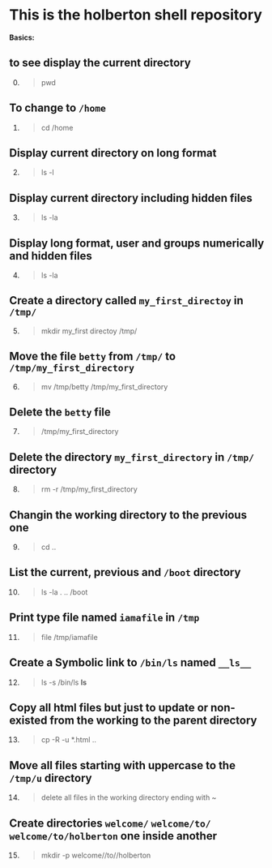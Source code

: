 # This is the holberton shell repository 

**Basics:**   
## to see display the current directory   
0. > pwd     
## To change to `/home`   
1. > cd /home      
## Display current directory on long format   
2. > ls -l     
## Display current directory including hidden files  
3. > ls -la  
## Display **long format, user and groups numerically and hidden files**   
4. > ls -la    
## Create a directory called `my_first_directoy` in `/tmp/`  
5. > mkdir my_first directoy /tmp/  
## Move the file `betty` from `/tmp/` to `/tmp/my_first_directory`  
6. > mv /tmp/betty /tmp/my_first_directory  
## Delete the `betty` file   
7. > /tmp/my_first_directory  
## Delete the directory `my_first_directory` in `/tmp/` directory   
8. > rm -r /tmp/my_first_directory   
## Changin the working directory to the previous one  
9. > cd ..  
## List the current, previous and `/boot` directory  
10. > ls -la . .. /boot  
## Print type file named `iamafile` in `/tmp`  
11. > file /tmp/iamafile  
## Create a Symbolic link to `/bin/ls` named `__ls__`  
12. > ls -s /bin/ls __ls__  
## Copy all html files but just to update or non-existed from the working to the parent directory  
13. > cp -R -u *.html ..  
## Move all files starting with uppercase to the `/tmp/u` directory  
14. > delete all files in the working directory ending with ~  
## Create directories `welcome/` `welcome/to/` `welcome/to/holberton` one inside another  
15. >mkdir -p welcome//to//holberton  
